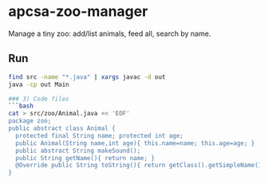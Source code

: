 # apcsa-zoo-manager
Manage a tiny zoo: add/list animals, feed all, search by name.

## Run
```bash
find src -name "*.java" | xargs javac -d out
java -cp out Main

### 3) Code files
```bash
cat > src/zoo/Animal.java << 'EOF'
package zoo;
public abstract class Animal {
  protected final String name; protected int age;
  public Animal(String name,int age){ this.name=name; this.age=age; }
  public abstract String makeSound();
  public String getName(){ return name; }
  @Override public String toString(){ return getClass().getSimpleName()+"("+name+", "+age+")"; }
}
